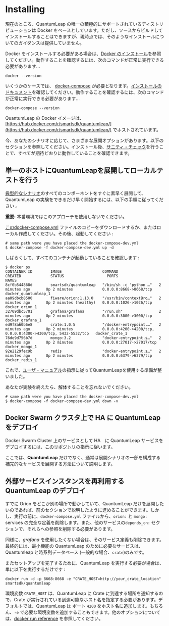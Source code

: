 # Installing

現在のところ、QuantumLeap の唯一の積極的にサポートされているディストリビューションは Docker をベースとしています。ただし、ソースからビルドしてインストールすることはできますが、現時点では、そのようなインストールについてのガイダンスは提供していません。

Docker をインストールする必要がある場合は、[Docker のインストール](https://docs.docker.com/engine/installation/)を参照してください。動作することを確認するには、次のコマンドが正常に実行できる必要があります...

```
docker --version
```

いくつかのケースでは、 [docker-compose](https://docs.docker.com/compose/) が必要となります。[インストールのドキュメント](https://docs.docker.com/compose/install/)を確認してください。動作することを確認するには、次のコマンドが正常に実行できる必要があります...

```
docker-compose --version
```

QuantumLeap の Docker イメージは、[https://hub.docker.com/r/smartsdk/quantumleap/](https://hub.docker.com/r/smartsdk/quantumleap/) でホストされています。

今、あなたのシナリオに応じて、さまざまな展開オプションがあります。以下のセクションを参照してください。インストール後、[サニティ・チェック](check.md)を行うことで、すべてが期待どおりに動作していることを確認できます。

## 単一のホストにQuantumLeapを展開してローカルテストを行う

[典型的なシナリオ](../index.md)のすべてのコンポーネントをすぐに素早く展開して、QuantumLeap の実験をできるだけ早く開始するには、以下の手順に従ってください 。

**重要:** 本番環境ではこのアプローチを使用しないでください。

[このdocker-compose.yml](https://raw.githubusercontent.com/smartsdk/ngsi-timeseries-api/master/docker/docker-compose-dev.yml) ファイルのコピーをダウンロードするか、またはローカル作成してください。その後、起動してください :

```
# same path were you have placed the docker-compose-dev.yml
$ docker-compose -f docker-compose-dev.yml up -d
```

しばらくして、すべてのコンテナが起動していることを確認します :

```
$ docker ps
CONTAINER ID        IMAGE                  COMMAND                  CREATED             STATUS                   PORTS                                                           NAMES
8cf0b544868d        smartsdk/quantumleap   "/bin/sh -c 'python …"   2 minutes ago       Up 2 minutes             0.0.0.0:8668->8668/tcp                                          docker_quantumleap_1
aa09dbcb8500        fiware/orion:1.13.0    "/usr/bin/contextBro…"   2 minutes ago       Up 2 minutes (healthy)   0.0.0.0:1026->1026/tcp                                          docker_orion_1
32709dbc5701        grafana/grafana        "/run.sh"                2 minutes ago       Up 2 minutes             0.0.0.0:3000->3000/tcp                                          docker_grafana_1
ed9f8a60b6e8        crate:1.0.5            "/docker-entrypoint.…"   2 minutes ago       Up 2 minutes             0.0.0.0:4200->4200/tcp, 0.0.0.0:4300->4300/tcp, 5432-5532/tcp   docker_crate_1
76de9d756b7d        mongo:3.2              "docker-entrypoint.s…"   2 minutes ago       Up 2 minutes             0.0.0.0:27017->27017/tcp                                        docker_mongo_1
92e2129fec9b        redis                  "docker-entrypoint.s…"   2 minutes ago       Up 2 minutes             0.0.0.0:6379->6379/tcp                                          docker_redis_1
```

これで、[ユーザ・マニュアル](../user/index.md)の指示に従ってQuantumLeapを使用する準備が整いました。

あなたが実験を終えたら、解体することを忘れないでください。


```
# same path were you have placed the docker-compose-dev.yml
$ docker-compose -f docker-compose-dev.yml down -v
```

## Docker Swarm クラスタ上で HA に QuantumLeap をデプロイ

Docker Swarm Cluster 上のサービスとして HA　に QuantumLeap サービスをデプロイするには、[このリポジトリ](https://smartsdk.github.io/smartsdk-recipes/data-management/quantumleap/readme/)の指示に従います。

ここでは、**QuantumLeap** だけでなく、通常は展開シナリオの一部を構成する補完的なサービスを展開する方法について説明します。

## 外部サービスインスタンスを再利用する QuantumLeap のデプロイ

すでに Orion をどこか別の場所で動かしていて、QuantumLeap だけを展開したいのであれば、前のセクションで説明したように進めることができます。しかし、実行の前に、`docker-compose.yml` ファイルから、`orion:` と `mongo:` services の完全な定義を削除します。また、他のサービスの`depends_on:` セクションで、それらへの参照を削除する必要があります。

同様に、*grafana* を使用したくない場合は、そのサービス定義も削除できます。最終的には、最小機能の QuantumLeap のために必要なサービスは、Quantumleap と時系列データベース (一般的な場合、`crate`)のみです。

またセットアップを完了するために、QuantumLeap を実行する必要が場合は、単に以下を実行するだけです :

```
docker run -d -p 8668:8668 -e "CRATE_HOST=http://your_crate_location" smartsdk/quantumleap
```

環境変数 `CRATE_HOST` は、QuantumLeap に Crate に到達する場所を通知するので、Crate が実行されている到達可能なホスト名を指定する必要があります。デフォルトでは、QuantumLeap は ポート `4200` をホスト名に追加します。もちろん、`-e` で必要な環境変数を追加することもできます。他のオプションについては、[docker run reference](https://docs.docker.com/engine/reference/run/) を参照してください。

